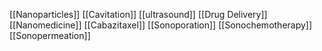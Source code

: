 [[Nanoparticles]]
[[Cavitation]]
[[ultrasound]]
[[Drug Delivery]]
[[Nanomedicine]]
[[Cabazitaxel]]
[[Sonoporation]]
[[Sonochemotherapy]]
[[Sonopermeation]]
